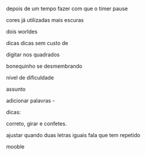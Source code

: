 depois de um tempo fazer com que o timer pause

cores já utilizadas mais escuras

dois worldes

dicas
dicas sem custo de

digitar nos quadrados


bonequinho se desmembrando

nivel de dificuldade

assunto

adicionar palavras - 

dicas:

correto, girar e confetes.

ajustar quando duas letras iguais fala que tem repetido






mooble

